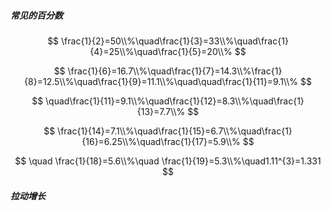 ##### 常见的百分数

$$
\frac{1}{2}=50\\%\quad\frac{1}{3}=33\\%\quad\frac{1}{4}=25\\%\quad\frac{1}{5}=20\\%
$$

$$
\frac{1}{6}=16.7\\%\quad\frac{1}{7}=14.3\\%\frac{1}{8}=12.5\\%\quad\frac{1}{9}=11.1\\%\quad\quad\frac{1}{11}=9.1\\%
$$

$$
\quad\frac{1}{11}=9.1\\%\quad\frac{1}{12}=8.3\\%\quad\frac{1}{13}=7.7\\% 
$$

$$
\frac{1}{14}=7.1\\%\quad\frac{1}{15}=6.7\\%\quad\frac{1}{16}=6.25\\%\quad\frac{1}{17}=5.9\\% 
$$

$$
\quad \frac{1}{18}=5.6\\%\quad \frac{1}{19}=5.3\\%\quad1.11^{3}=1.331
$$

##### 拉动增长

